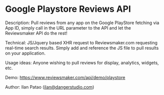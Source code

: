 # Google Playstore Reviews API
Description: Pull reviews from any app on the Google PlayStore fetching via App ID, simply call in the URL parameter to the API and let the Reviewsmaker API do the rest!

Technical: JS/Jquery based XHR request to Reviewsmaker.com requesting real-time search results. Simply add and reference the JS file to pull results on your application.

Usage ideas: Anyone wishing to pull reviews for display, analytics, widgets, etc.

Demo: https://www.reviewsmaker.com/api/demo/playstore

Author: Ilan Patao (ilan@dangerstudio.com)
